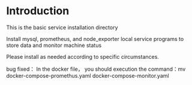 # Introduction
This is the basic service installation directory

Install mysql, prometheus, and node_exporter local service programs to store data and monitor machine status

Please install as needed according to specific circumstances.

bug fixed： In the docker file， you should execution the command：mv docker-compose-promethus.yaml docker-compose-monitor.yaml

